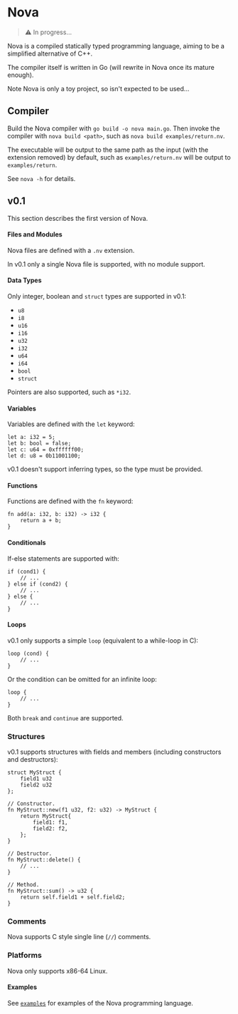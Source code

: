 # Nova

> :warning: In progress...

Nova is a compiled statically typed programming language, aiming to be
a simplified alternative of C++.

The compiler itself is written in Go (will rewrite in Nova once its mature
enough).

Note Nova is only a toy project, so isn't expected to be used...

## Compiler

Build the Nova compiler with `go build -o nova main.go`. Then invoke the compiler
with `nova build <path>`, such as `nova build examples/return.nv`.

The executable will be output to the same path as the input (with the
extension removed) by default, such as `examples/return.nv` will be output
to `examples/return`.

See `nova -h` for details.

## v0.1

This section describes the first version of Nova.

#### Files and Modules

Nova files are defined with a `.nv` extension.

In v0.1 only a single Nova file is supported, with no module support.

#### Data Types

Only integer, boolean and `struct` types are supported in v0.1:
- `u8`
- `i8`
- `u16`
- `i16`
- `u32`
- `i32`
- `u64`
- `i64`
- `bool`
- `struct`

Pointers are also supported, such as `*i32`.

#### Variables

Variables are defined with the `let` keyword:
```
let a: i32 = 5;
let b: bool = false;
let c: u64 = 0xffffff00;
let d: u8 = 0b11001100;
```

v0.1 doesn't support inferring types, so the type must be provided.

#### Functions

Functions are defined with the `fn` keyword:
```
fn add(a: i32, b: i32) -> i32 {
	return a + b;
}
```

#### Conditionals

If-else statements are supported with:
```
if (cond1) {
	// ...
} else if (cond2) {
	// ...
} else {
	// ...
}
```

#### Loops

v0.1 only supports a simple `loop` (equivalent to a while-loop in C):
```
loop (cond) {
	// ...
}
```

Or the condition can be omitted for an infinite loop:
```
loop {
	// ...
}
```

Both `break` and `continue` are supported.

### Structures

v0.1 supports structures with fields and members (including constructors
and destructors):
```
struct MyStruct {
	field1 u32
	field2 u32
};

// Constructor.
fn MyStruct::new(f1 u32, f2: u32) -> MyStruct {
	return MyStruct{
		field1: f1,
		field2: f2,
	};
}

// Destructor.
fn MyStruct::delete() {
	// ...
}

// Method.
fn MyStruct::sum() -> u32 {
	return self.field1 + self.field2;
}
```

### Comments

Nova supports C style single line (`//`) comments.

### Platforms

Nova only supports x86-64 Linux.

#### Examples

See [`examples`](./examples) for examples of the Nova programming language.
